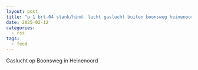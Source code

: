 ```yaml
---
layout: post
title: "p 1 brt-04 stank/hind. lucht gaslucht buiten boonsweg heinenoord 186031"
date: 2025-02-12
categories: 
  - rss
tags: 
  - feed
---
```


Gaslucht op Boonsweg in Heinenoord
